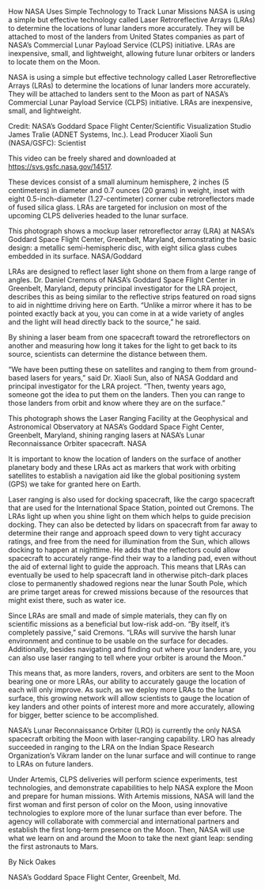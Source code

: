 How NASA Uses Simple Technology to Track Lunar Missions 
 NASA is using a simple but effective technology called Laser Retroreflective Arrays (LRAs) to determine the locations of lunar landers more accurately. They will be attached to most of the landers from United States companies as part of NASA’s Commercial Lunar Payload Service (CLPS) initiative. LRAs are inexpensive, small, and lightweight, allowing future lunar orbiters or landers to locate them on the Moon.

NASA is using a simple but effective technology called Laser Retroreflective Arrays (LRAs) to determine the locations of lunar landers more accurately. They will be attached to landers sent to the Moon as part of NASA’s Commercial Lunar Payload Service (CLPS) initiative. LRAs are inexpensive, small, and lightweight.

Credit: NASA’s Goddard Space Flight Center/Scientific Visualization Studio James Tralie (ADNET Systems, Inc.). Lead Producer Xiaoli Sun (NASA/GSFC): Scientist

This video can be freely shared and downloaded at https://svs.gsfc.nasa.gov/14517.

These devices consist of a small aluminum hemisphere, 2 inches (5 centimeters) in diameter and 0.7 ounces (20 grams) in weight, inset with eight 0.5-inch-diameter (1.27-centimeter) corner cube retroreflectors made of fused silica glass. LRAs are targeted for inclusion on most of the upcoming CLPS deliveries headed to the lunar surface.

This photograph shows a mockup laser retroreflector array (LRA) at NASA’s Goddard Space Flight Center, Greenbelt, Maryland, demonstrating the basic design: a metallic semi-hemispheric disc, with eight silica glass cubes embedded in its surface. NASA/Goddard

LRAs are designed to reflect laser light shone on them from a large range of angles. Dr. Daniel Cremons of NASA’s Goddard Space Flight Center in Greenbelt, Maryland, deputy principal investigator for the LRA project, describes this as being similar to the reflective strips featured on road signs to aid in nighttime driving here on Earth. “Unlike a mirror where it has to be pointed exactly back at you, you can come in at a wide variety of angles and the light will head directly back to the source,” he said.

By shining a laser beam from one spacecraft toward the retroreflectors on another and measuring how long it takes for the light to get back to its source, scientists can determine the distance between them.

“We have been putting these on satellites and ranging to them from ground-based lasers for years,” said Dr. Xiaoli Sun, also of NASA Goddard and principal investigator for the LRA project. “Then, twenty years ago, someone got the idea to put them on the landers. Then you can range to those landers from orbit and know where they are on the surface.”

This photograph shows the Laser Ranging Facility at the Geophysical and Astronomical Observatory at NASA’s Goddard Space Fight Center, Greenbelt, Maryland, shining ranging lasers at NASA’s Lunar Reconnaissance Orbiter spacecraft. NASA

It is important to know the location of landers on the surface of another planetary body and these LRAs act as markers that work with orbiting satellites to establish a navigation aid like the global positioning system (GPS) we take for granted here on Earth.

Laser ranging is also used for docking spacecraft, like the cargo spacecraft that are used for the International Space Station, pointed out Cremons. The LRAs light up when you shine light on them which helps to guide precision docking. They can also be detected by lidars on spacecraft from far away to determine their range and approach speed down to very tight accuracy ratings, and free from the need for illumination from the Sun, which allows docking to happen at nighttime. He adds that the reflectors could allow spacecraft to accurately range-find their way to a landing pad, even without the aid of external light to guide the approach. This means that LRAs can eventually be used to help spacecraft land in otherwise pitch-dark places close to permanently shadowed regions near the lunar South Pole, which are prime target areas for crewed missions because of the resources that might exist there, such as water ice.

Since LRAs are small and made of simple materials, they can fly on scientific missions as a beneficial but low-risk add-on. “By itself, it’s completely passive,” said Cremons. “LRAs will survive the harsh lunar environment and continue to be usable on the surface for decades. Additionally, besides navigating and finding out where your landers are, you can also use laser ranging to tell where your orbiter is around the Moon.”

This means that, as more landers, rovers, and orbiters are sent to the Moon bearing one or more LRAs, our ability to accurately gauge the location of each will only improve. As such, as we deploy more LRAs to the lunar surface, this growing network will allow scientists to gauge the location of key landers and other points of interest more and more accurately, allowing for bigger, better science to be accomplished.

NASA’s Lunar Reconnaissance Orbiter (LRO) is currently the only NASA spacecraft orbiting the Moon with laser-ranging capability. LRO has already succeeded in ranging to the LRA on the Indian Space Research Organization’s Vikram lander on the lunar surface and will continue to range to LRAs on future landers.

Under Artemis, CLPS deliveries will perform science experiments, test technologies, and demonstrate capabilities to help NASA explore the Moon and prepare for human missions. With Artemis missions, NASA will land the first woman and first person of color on the Moon, using innovative technologies to explore more of the lunar surface than ever before. The agency will collaborate with commercial and international partners and establish the first long-term presence on the Moon. Then, NASA will use what we learn on and around the Moon to take the next giant leap: sending the first astronauts to Mars.

By Nick Oakes

NASA’s Goddard Space Flight Center, Greenbelt, Md.